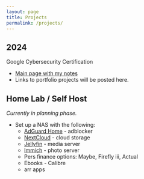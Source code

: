```yaml
---
layout: page
title: Projects
permalink: /projects/
---
```

## 2024
Google Cybersecurity Certification
- [Main page with my notes](https://1dgk.github.io/2024/01/24/gcc-course-index.html)
- Links to portfolio projects will be posted here.

## Home Lab / Self Host
*Currently in planning phase.*
- Set up a NAS with the following:
    - [AdGuard Home](https://adguard.com/en/adguard-home/overview.html) - adblocker
    - [NextCloud](https://nextcloud.com/athome/) - cloud storage
    - [Jellyfin](https://jellyfin.org/) - media server
    - [Immich](https://immich.app/) - photo server
    - Pers finance options: Maybe, Firefly iii, Actual
    - Ebooks - Calibre
    - arr apps

